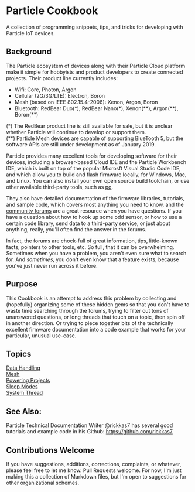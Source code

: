 # Particle Cookbook
A collection of programming snippets, tips, and tricks for developing with 
Particle IoT devices.


## Background
The Particle ecosystem of devices along with their Particle Cloud platform
make it simple for hobbyists and product developers to create connected 
projects. Their product line currently includes:
* Wifi: Core, Photon, Argon
* Cellular (2G/3G/LTE): Electron, Boron
* Mesh (based on IEEE 802.15.4-2006): Xenon, Argon, Boron
* Bluetooth: RedBear Duo(\*), RedBear Nano(\*), Xenon(\*\*), Argon(\*\*), Boron(\*\*)

(\*) The RedBear product line is still available for sale, but it is unclear
whether Particle will continue to develop or support them.<br/>
(\*\*) Particle Mesh devices are capable of supporting BlueTooth 5, but the
software APIs are still under development as of January 2019.

Particle provides many excellent tools for developing software for their
devices, including a browser-based Cloud IDE and the Particle Workbench IDE,
which is built on top of the popular Microsft Visual Studio Code IDE, and 
which allow you to build and flash firmware locally, for Windows, Mac, and
Linux. You can also install your own open source build toolchain, or use
other available third-party tools, such as [po](https://github.com/nrobinson2000/po).

They also have detailed documentation of the firmware libraries, tutorials,
and sample code, which covers most anything you need to know, and the
[community forums](https://community.particle.io/) are a great resource when you have questions.
If you have a question about how to hook up some odd sensor, or how to use
a certain code library, send data to a third-party service, or just about
anything, really, you'll often find the answer in the forums.

In fact, the forums are chock-full of great information, tips, little-known
facts, pointers to other tools, etc. So full, that it can be overwhelming. 
Sometimes when you have a problem, you aren't even sure what to search for. 
And *sometimes*, you don't even know that a feature exists, because you've
just never run across it before.


## Purpose
This Cookbook is an attempt to address this problem by collecting and
(hopefully) organizing some of these hidden gems so that you don't have to
waste time searching through the forums, trying to filter out tons of
unanswered questions, or long threads that touch on a topic, then spin off
in another direction. Or trying to piece together bits of the technically 
excellent firmware documentation into a code example that works for your
particular, unusual use-case.


## Topics
[Data Handling](data-handling.md)<br/>
[Mesh](mesh.md)<br/>
[Powering Projects](powering-projects.md)<br/>
[Sleep Modes](sleep-modes.md)<br/>
[System Thread](system-thread.md)<br/>


## See Also:
Particle Technical Documentation Writer @rickkas7 has several good tutorials
and example code in his Github:
https://github.com/rickkas7


## Contributions Welcome
If you have suggestions, additions, corrections, complaints, or whatever, 
please feel free to let me know. Pull Requests welcome. For now, I'm just making this a collection
of Markdown files, but I'm open to suggestions for other organizational 
schemes.


